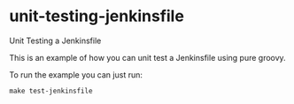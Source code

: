 # unit-testing-jenkinsfile
Unit Testing a Jenkinsfile

This is an example of how you can unit test a Jenkinsfile using pure groovy.

To run the example you can just run:

```
make test-jenkinsfile
```